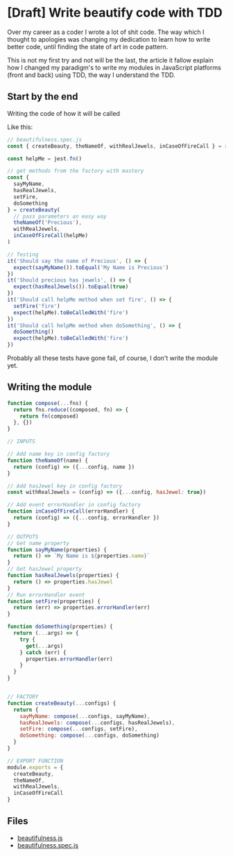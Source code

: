 # [Draft] Write beautify code with TDD 

Over my career as a coder I wrote a lot of shit code.
The way which I thought to apologies was changing my dedication to learn how to write better code, until finding the state of art in code pattern.

This is not my first try and not will be the last, the article it fallow explain how I changed my paradigm's to write my modules in JavaScript platforms (front and back) using TDD, the way I understand the TDD.


## Start by the end
Writing the code of how it will be called

Like this:
```js
// beautifulness.spec.js
const { createBeauty, theNameOf, withRealJewels, inCaseOfFireCall } = require('./beautifulness')

const helpMe = jest.fn()

// get methods from the factory with mastery
const {
  sayMyName,
  hasRealJewels,
  setFire,
  doSomething
} = createBeauty(
  // pass parameters an easy way
  theNameOf('Precious'),
  withRealJewels,
  inCaseOfFireCall(helpMe)
)

// Testing
it('Should say the name of Precious', () => {
  expect(sayMyName()).toEqual('My Name is Precious')
})
it('Should precious has jewels', () => {
  expect(hasRealJewels()).toEqual(true)
})
it('Should call helpMe method when set fire', () => {
  setFire('fire')
  expect(helpMe).toBeCalledWith('fire')
})
it('Should call helpMe method when doSomething', () => {
  doSomething()
  expect(helpMe).toBeCalledWith('fire')
})
```

Probably all these tests have gone fail, of course, I don't write the module yet.

## Writing the module



```js
function compose(...fns) {
  return fns.reduce((composed, fn) => {
    return fn(composed)
  }, {})
}

// INPUTS

// Add name key in config factory
function theNameOf(name) {
  return (config) => ({...config, name })
}

// Add hasJewel key in config factory
const withRealJewels = (config) => ({...config, hasJewel: true})

// Add event errorHandler in config factory
function inCaseOfFireCall(errorHandler) {
  return (config) => ({...config, errorHandler })
}

// OUTPUTS
// Get name property
function sayMyName(properties) {
  return () => `My Name is ${properties.name}`
}
// Get hasJewel property
function hasRealJewels(properties) {
  return () => properties.hasJewel
}
// Run errorHandler event
function setFire(properties) {
  return (err) => properties.errorHandler(err)
}

function doSomething(properties) {
  return (...args) => {
    try {
      get(...args)
    } catch (err) {
      properties.errorHandler(err)
    }
  } 
}


// FACTORY
function createBeauty(...configs) {
  return {
    sayMyName: compose(...configs, sayMyName),
    hasRealJewels: compose(...configs, hasRealJewels),
    setFire: compose(...configs, setFire),
    doSomething: compose(...configs, doSomething)
  }
}

// EXPORT FUNCTION
module.exports = {
  createBeauty,
  theNameOf,
  withRealJewels,
  inCaseOfFireCall
}
```

## Files

- [beautifulness.js](./beautifulness.js)
- [beautifulness.spec.js](./beautifulness.spec.js)